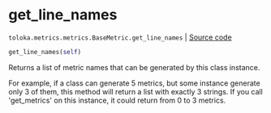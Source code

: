 # get_line_names
`toloka.metrics.metrics.BaseMetric.get_line_names` | [Source code](https://github.com/Toloka/toloka-kit/blob/v1.1.4/src/metrics/metrics.py#L130)

```python
get_line_names(self)
```

Returns a list of metric names that can be generated by this class instance.


For example, if a class can generate 5 metrics, but some instance generate only 3 of them,
this method will return a list with exactly 3 strings. If you call 'get_metrics' on this instance,
it could return from 0 to 3 metrics.

